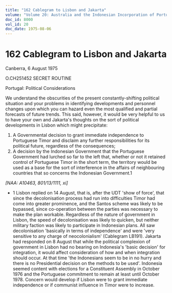 ```yaml
---
title: "162 Cablegram to Lisbon and Jakarta"
volume: "Volume 20: Australia and the Indonesian Incorporation of Portuguese Timor, 1974-1976"
doc_id: 8000
vol_id: 20
doc_date: 1975-08-06
---
```


# 162 Cablegram to Lisbon and Jakarta

Canberra, 6 August 1975

O.CH251452 SECRET ROUTINE

Portugal: Political Considerations

We understand the obscurities of the present constantly-shifting political situation and your problems in identifying developments and personnel changes upon which you can hazard even the most qualified and partial forecasts of future trends. This said, however, it would be very helpful to us to have your own and Jakarta's thoughts on the sort of political developments in Lisbon which might precipitate:

  1. A Governmental decision to grant immediate independence to Portuguese Timor and disclaim any further responsibilities for its political future, regardless of the consequences;
  2. A decision by the Indonesian Government that the Portuguese Government had lurched so far to the left that, whether or not it retained control of Portuguese Timor in the short term, the territory would be used as a base for the sort of interference in the affairs of neighbouring countries that so concerns the Indonesian Government.1



_[NAA: A10463, 801/13/1111, xi]_

  * 1 Lisbon replied on 14 August, that is, after the UDT 'show of force', that since the decolonisation process had run into difficulties Timor had come into greater prominence, and the Santos scheme was likely to be bypassed, since co-operation between the parties was necessary to make the plan workable. Regardless of the nature of government in Lisbon, the speed of decolonisation was likely to quicken, but neither military faction was likely to participate in Indonesian plans. All saw decolonisation 'basically in terms of independence' and were 'very sensitive to any charge of neocolonialism' (Cablegram LB191). Jakarta had responded on 8 August that while the political complexion of government in Lisbon had no bearing on Indonesia's 'basic decision' for integration, it would affect consideration of how and when integration should occur. At that time 'the Indonesians seem to be in no hurry and there is no Presidential decision on the methods to be used'. Indonesia seemed content with elections for a Constituent Assembly in October 1976 and the Portuguese commitment to remain at least until October 1978. Concern would develop if Lisbon were to grant immediate independence or if communist influence in Timor were to increase. 


